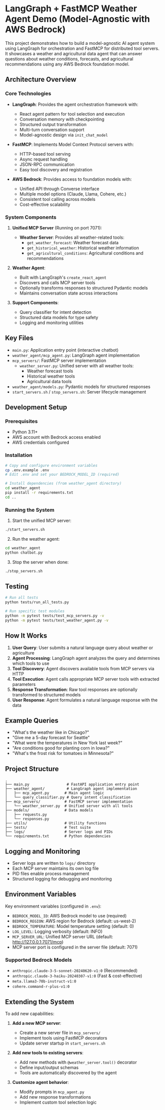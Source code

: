 # LangGraph + FastMCP Weather Agent Demo (Model-Agnostic with AWS Bedrock)

This project demonstrates how to build a model-agnostic AI agent system using LangGraph for orchestration and FastMCP for distributed tool servers. It showcases a weather and agricultural data agent that can answer questions about weather conditions, forecasts, and agricultural recommendations using any AWS Bedrock foundation model.

## Architecture Overview

### Core Technologies

- **LangGraph**: Provides the agent orchestration framework with:
  - React agent pattern for tool selection and execution
  - Conversation memory with checkpointing
  - Structured output transformation
  - Multi-turn conversation support
  - Model-agnostic design via `init_chat_model`

- **FastMCP**: Implements Model Context Protocol servers with:
  - HTTP-based tool serving
  - Async request handling
  - JSON-RPC communication
  - Easy tool discovery and registration

- **AWS Bedrock**: Provides access to foundation models with:
  - Unified API through Converse interface
  - Multiple model options (Claude, Llama, Cohere, etc.)
  - Consistent tool calling across models
  - Cost-effective scalability

### System Components

1. **Unified MCP Server** (Running on port 7071):
   - **Weather Server**: Provides all weather-related tools:
     - `get_weather_forecast`: Weather forecast data
     - `get_historical_weather`: Historical weather information
     - `get_agricultural_conditions`: Agricultural conditions and recommendations

2. **Weather Agent**: 
   - Built with LangGraph's `create_react_agent`
   - Discovers and calls MCP server tools
   - Optionally transforms responses to structured Pydantic models
   - Maintains conversation state across interactions

3. **Support Components**:
   - Query classifier for intent detection
   - Structured data models for type safety
   - Logging and monitoring utilities

## Key Files

- `main.py`: Application entry point (interactive chatbot)
- `weather_agent/mcp_agent.py`: LangGraph agent implementation
- `mcp_servers/`: FastMCP server implementation
  - `weather_server.py`: Unified server with all weather tools:
    - Weather forecast tools
    - Historical weather tools
    - Agricultural data tools
- `weather_agent/models.py`: Pydantic models for structured responses
- `start_servers.sh` / `stop_servers.sh`: Server lifecycle management

## Development Setup

### Prerequisites
- Python 3.11+
- AWS account with Bedrock access enabled
- AWS credentials configured

### Installation
```bash
# Copy and configure environment variables
cp .env.example .env
# Edit .env and set your BEDROCK_MODEL_ID (required)

# Install dependencies (from weather_agent directory)
cd weather_agent
pip install -r requirements.txt
cd ..
```

### Running the System

1. Start the unified MCP server:
```bash
./start_servers.sh
```

2. Run the weather agent:
```bash
cd weather_agent
python chatbot.py
```

3. Stop the server when done:
```bash
./stop_servers.sh
```

## Testing

```bash
# Run all tests
python tests/run_all_tests.py

# Run specific test modules
python -m pytest tests/test_mcp_servers.py -v
python -m pytest tests/test_weather_agent.py -v
```

## How It Works

1. **User Query**: User submits a natural language query about weather or agriculture
2. **Agent Processing**: LangGraph agent analyzes the query and determines which tools to use
3. **Tool Discovery**: Agent discovers available tools from MCP servers via HTTP
4. **Tool Execution**: Agent calls appropriate MCP server tools with extracted parameters
5. **Response Transformation**: Raw tool responses are optionally transformed to structured models
6. **User Response**: Agent formulates a natural language response with the data

## Example Queries

- "What's the weather like in Chicago?"
- "Give me a 5-day forecast for Seattle"
- "What were the temperatures in New York last week?"
- "Are conditions good for planting corn in Iowa?"
- "What's the frost risk for tomatoes in Minnesota?"

## Project Structure

```
.
├── main.py                 # FastAPI application entry point
├── weather_agent/          # LangGraph agent implementation
│   ├── mcp_agent.py       # Main agent logic
│   └── query_classifier.py # Query intent classification
├── mcp_servers/           # FastMCP server implementation
│   └── weather_server.py  # Unified server with all tools
├── models/                # Data models
│   ├── requests.py
│   └── responses.py
├── utils/                 # Utility functions
├── tests/                 # Test suite
├── logs/                  # Server logs and PIDs
└── requirements.txt       # Python dependencies
```

## Logging and Monitoring

- Server logs are written to `logs/` directory
- Each MCP server maintains its own log file
- PID files enable process management
- Structured logging for debugging and monitoring

## Environment Variables

Key environment variables (configured in `.env`):
- `BEDROCK_MODEL_ID`: AWS Bedrock model to use (required)
- `BEDROCK_REGION`: AWS region for Bedrock (default: us-west-2)
- `BEDROCK_TEMPERATURE`: Model temperature setting (default: 0)
- `LOG_LEVEL`: Logging verbosity (default: INFO)
- `MCP_SERVER_URL`: Unified MCP server URL (default: http://127.0.0.1:7071/mcp)
- MCP server port is configured in the server file (default: 7071)

### Supported Bedrock Models
- `anthropic.claude-3-5-sonnet-20240620-v1:0` (Recommended)
- `anthropic.claude-3-haiku-20240307-v1:0` (Fast & cost-effective)
- `meta.llama3-70b-instruct-v1:0`
- `cohere.command-r-plus-v1:0`

## Extending the System

To add new capabilities:

1. **Add a new MCP server**:
   - Create a new server file in `mcp_servers/`
   - Implement tools using FastMCP decorators
   - Update server startup in `start_servers.sh`

2. **Add new tools to existing servers**:
   - Add new methods with `@weather_server.tool()` decorator
   - Define input/output schemas
   - Tools are automatically discovered by the agent

3. **Customize agent behavior**:
   - Modify prompts in `mcp_agent.py`
   - Add new response transformations
   - Implement custom tool selection logic